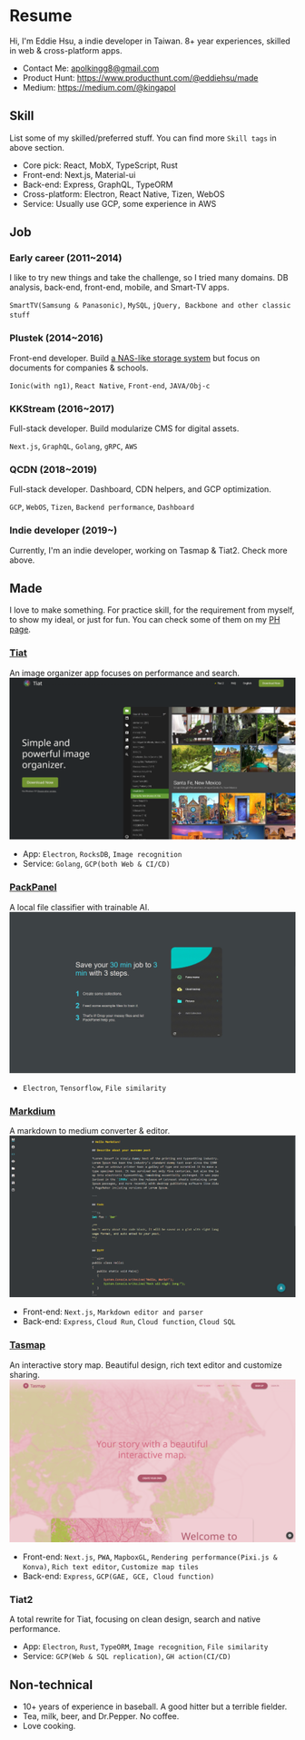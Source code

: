 # Resume

Hi, I'm Eddie Hsu, a indie developer in Taiwan. 8+ year experiences, skilled in web & cross-platform apps.
* Contact Me: [apolkingg8@gmail.com](mailto:apolkingg8@gmail.com)
* Product Hunt: https://www.producthunt.com/@eddiehsu/made
* Medium: https://medium.com/@kingapol

## Skill
List some of my skilled/preferred stuff. You can find more `Skill tags` in above section.
* Core pick: React, MobX, TypeScript, Rust
* Front-end: Next.js, Material-ui
* Back-end: Express, GraphQL, TypeORM
* Cross-platform: Electron, React Native, Tizen, WebOS
* Service: Usually use GCP, some experience in AWS


## Job

### Early career (2011~2014)
I like to try new things and take the challenge, so I tried many domains. DB analysis, back-end, front-end, mobile, and Smart-TV apps.

`SmartTV(Samsung & Panasonic)`, `MySQL`, `jQuery, Backbone and other classic stuff`

### Plustek (2014~2016)
Front-end developer. Build [a NAS-like storage system](https://plustek.com/tw/products/file-management-solution/edoc-series/index.php) but focus on documents for companies & schools.

`Ionic(with ng1)`, `React Native`, `Front-end`, `JAVA/Obj-c`

### KKStream (2016~2017)
Full-stack developer. Build modularize CMS for digital assets.

`Next.js`, `GraphQL`, `Golang`, `gRPC`, `AWS`

### QCDN (2018~2019)
Full-stack developer. Dashboard, CDN helpers, and GCP optimization.

`GCP`, `WebOS`, `Tizen`, `Backend performance`, `Dashboard`

### Indie developer (2019~)
Currently, I'm an indie developer, working on Tasmap & Tiat2. Check more above.


## Made
I love to make something. For practice skill, for the requirement from myself, to show my ideal, or just for fun. You can check some of them on my [PH page](https://www.producthunt.com/@eddiehsu/made).

### [Tiat](https://tiat.app)
An image organizer app focuses on performance and search.
![Tiat](assets/TiatWeb.png)
* App: `Electron`, `RocksDB`, `Image recognition`
* Service: `Golang`, `GCP(both Web & CI/CD)`

### [PackPanel](https://packpanel.island68.dev)
A local file classifier with trainable AI.
![PackPanel](assets/PackPanelWeb.png)
* `Electron`, `Tensorflow`, `File similarity`

### [Markdium](https://markdium.dev)
A markdown to medium converter & editor.
![Markdium](assets/Markdium.png)
* Front-end: `Next.js`, `Markdown editor and parser`
* Back-end: `Express`, `Cloud Run`, `Cloud function`, `Cloud SQL`

### [Tasmap](https://tasmap.app)
An interactive story map. Beautiful design, rich text editor and customize sharing.
![Tasmap](assets/TasmapWeb.png)
* Front-end: `Next.js`, `PWA`, `MapboxGL`, `Rendering performance(Pixi.js & Konva)`, `Rich text editor`, `Customize map tiles`
* Back-end: `Express`, `GCP(GAE, GCE, Cloud function)`

### Tiat2
A total rewrite for Tiat, focusing on clean design, search and native performance.
* App: `Electron`, `Rust`, `TypeORM`, `Image recognition`, `File similarity`
* Service: `GCP(Web & SQL replication)`, `GH action(CI/CD)`

## Non-technical
* 10+ years of experience in baseball. A good hitter but a terrible fielder.
* Tea, milk, beer, and Dr.Pepper. No coffee.
* Love cooking.
